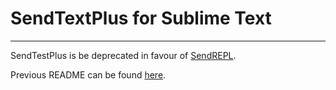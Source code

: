 # SendTextPlus for Sublime Text
----

SendTestPlus is be deprecated in favour of [SendREPL](https://github.com/randy3k/SendREPL).

Previous README can be found [here](README.old.md).


